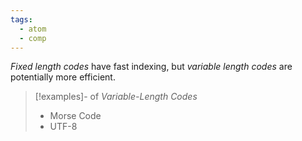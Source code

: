 ```yaml
---
tags:
  - atom
  - comp
---
```

*Fixed length codes* have fast indexing, but *variable length codes* are potentially more efficient.

> [!examples]- of *Variable-Length Codes*
> - Morse Code
> - UTF-8